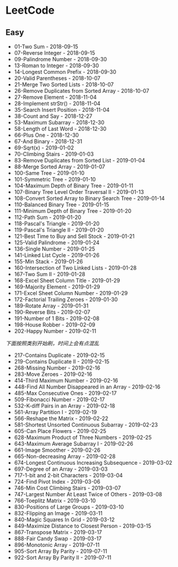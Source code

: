 # LeetCode 

## Easy

+ 01-Two Sum                                        - 2018-09-15
+ 07-Reverse Integer                                - 2018-09-15
+ 09-Palindrome Number                              - 2018-09-30
+ 13-Roman to Integer                               - 2018-09-30
+ 14-Longest Common Prefix                          - 2018-09-30
+ 20-Valid Parentheses                              - 2018-10-07
+ 21-Merge Two Sorted Lists                         - 2018-10-07
+ 26-Remove Duplicates from Sorted Array            - 2018-10-07
+ 27-Remove Element                                 - 2018-11-04
+ 28-Implement strStr()                             - 2018-11-04
+ 35-Search Insert Position                         - 2018-11-04
+ 38-Count and Say                                  - 2018-12-27
+ 53-Maximum Subarray                               - 2018-12-30
+ 58-Length of Last Word                            - 2018-12-30
+ 66-Plus One                                       - 2018-12-30
+ 67-And Binary                                     - 2018-12-31
+ 69-Sqrt(x)                                        - 2019-01-02
+ 70-Climbing Stairs                                - 2019-01-03
+ 83-Remove Duplicates from Sorted List             - 2019-01-04  
+ 88-Merge Sorted Array                             - 2019-01-07
+ 100-Same Tree                                     - 2019-01-10
+ 101-Symmetric Tree                                - 2019-01-10
+ 104-Maximum Depth of Binary Tree                  - 2019-01-11
+ 107-Binary Tree Level Order Traversal II          - 2019-01-13
+ 108-Convert Sorted Array to Binary Search Tree    - 2019-01-14
+ 110-Balanced Binary Tree                          - 2019-01-15
+ 111-Minimum Depth of Binary Tree                  - 2019-01-20
+ 112-Path Sum                                      - 2019-01-20
+ 118-Pascal's Triangle                             - 2019-01-20
+ 119-Pascal's Triangle II                          - 2019-01-20
+ 121-Best Time to Buy and Sell Stock               - 2019-01-21
+ 125-Valid Palindrome                              - 2019-01-24
+ 136-Single Number                                 - 2019-01-25
+ 141-Linked List Cycle                             - 2019-01-26
+ 155-Min Stack                                     - 2019-01-26
+ 160-Intersection of Two Linked Lists              - 2019-01-28
+ 167-Two Sum II                                    - 2019-01-28
+ 168-Excel Sheet Column Title                      - 2019-01-29
+ 169-Majority Element                              - 2019-01-29
+ 171-Excel Sheet Column Number                     - 2019-01-29
+ 172-Factorial Trailing Zeroes                     - 2019-01-30
+ 189-Rotate Array                                  - 2019-01-31
+ 190-Reverse Bits                                  - 2019-02-07
+ 191-Number of 1 Bits                              - 2019-02-08
+ 198-House Robber                                  - 2019-02-09
+ 202-Happy Number                                  - 2019-02-11

*下面按照类别开始刷，时间上会有点混乱*

+ 217-Contains Duplicate                            - 2019-02-15
+ 219-Contains Duplicate II                         - 2019-02-15
+ 268-Missing Number                                - 2019-02-16
+ 283-Move Zeroes                                   - 2019-02-16
+ 414-Third Maximum Number                          - 2019-02-16
+ 448-Find All Number Disappeared in an Array       - 2019-02-16
+ 485-Max Consecutive Ones                          - 2019-02-17
+ 509-Fibonacci Number                              - 2019-02-17
+ 532-K-diff Pairs in an Array                      - 2019-02-18
+ 561-Array Partition I                             - 2019-02-19
+ 566-Reshape the Matrix                            - 2019-02-22
+ 581-Shortest Unsorted Continuous Subarray         - 2019-02-23
+ 605-Can Place Flowers                             - 2019-02-25
+ 628-Maximum Product of Three Numbers              - 2019-02-25
+ 643-Maximum Average Subarray I                    - 2019-02-26
+ 661-Image Smoother                                - 2019-02-26
+ 665-Non-decreasing Array                          - 2019-02-28
+ 674-Longest Continuous Increasing Subsequence     - 2019-03-02
+ 697-Degree of an Array                            - 2019-03-03
+ 717-1-bit and 2-bit Characters                    - 2019-03-04
+ 724-Find Pivot Index                              - 2019-03-06
+ 746-Min Cost Climbing Stairs                      - 2019-03-07
+ 747-Largest Number At Least Twice of Others       - 2019-03-08
+ 766-Toeplitz Matrix                               - 2019-03-10
+ 830-Positions of Large Groups                     - 2019-03-10
+ 832-Flipping an Image                             - 2019-03-11
+ 840-Magic Squares In Grid                         - 2019-03-12
+ 849-Maximize Distance to Closest Person           - 2019-03-15
+ 867-Transpose Matrix                              - 2019-03-17
+ 888-Fair Candy Swap                               - 2019-03-17
+ 896-Monotonic Array                               - 2019-07-11
+ 905-Sort Array By Parity                          - 2019-07-11
+ 922-Sort Array By Parity II                       - 2019-07-11



